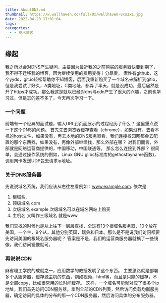 ```yaml
---
title: AboutDNS.md
thumbnail: https://w.wallhaven.cc/full/8x/wallhaven-8xo2x1.jpg
date: 2022-04-20 17:01:04
tags:
categories: 
  - - 技术博客
---
```

## 缘起
我之所以会对DNS产生疑问，主要因为最近我的之前购买的服务器快要到期了，我不得不迁移我的博客，因为继续使用的费用变得十分昂贵。
索性有github，这个yyds，git.io轻松帮助你不知博客，后面我重新购买了一个域名来解析到gitio，但是我尝试了好久，A类地址，C类地址，都弄了半天，就是没成功，最后居然是开了https才成功。那么我这是就以已经对dns与cdn产生了很大的兴趣，之前也学习过，但是忘的差不多了，今天再次学习一下。

### 一个问题
前端有一个经典的面试题，输入URL到页面展示的过程经历了什么？
这里重点说一下这个DNS的问题。
首先先去浏览器缓存查看（chrome），如果没有，去看本机的host文件，如果没有，再去本地的DNS服务器看，我们连接校园网都会去配置的那个东西找，如果没有，再像外部继续找，那么外部在哪？
对我们而言，外部就是网络运营商提供的，中国移动，中国联通等。
那么怎么连接到外部？
很简单，会通过操作系统的例如，Linux GNU glibc标准库的gethostbyname函数)，调用网卡发送UDP包去请求ip地址。

### 关于DNS服务器
先说说域名系统，我们应该从右往左看例如：www.example.com.
依次是
1. 根域名. 
2. 顶级域名 com 
3. 次级域名 example 次级域名可以在域名网站上购买
4. 主机名 又叫作三级域名 就是www

我们查找的时候也是从上往下一层层查找，全球有13个根域名服务器，10个放在美国，一个主，9个从，其他分别英国，瑞典和日本。那么是不是说我们访问都要先访问美国的根域名服务器呢？
答案是不是，我们的运营商服务器就搞了一些镜像，我们访问镜像就可。

### 再说说CDN 
 麻省理工学院的成就之一，应用数学的教授发明了这个东西。
 主要思路就是部署多个从服务器，缓存源主机的东西，例如视频，html等，而且是只能的缓存，不是全部copy，比如很常用的长时间缓存。
 这样，一个域名可能就对应了很多个ip地址，我们首先访问CDN服务器，拿到全部的CDN列表，然后访问负载均衡服务器，确定访问的具体的分布的那一个CDN服务器，然后访问具体的分布服务器。



